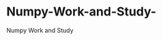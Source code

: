    # Numpy-Work-and-Study-
Numpy Work and Study 
                
                
              
                                  
                                    
                                                                                               
                                                                                                                                     
                     
                         
                       
                               
                                                                       
                                             
                   
                                          
              
                                              
                           
